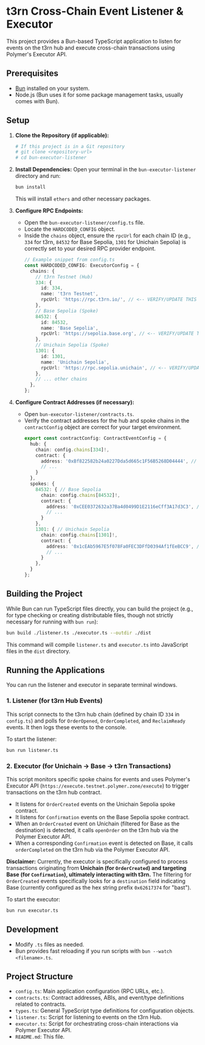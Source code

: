 # t3rn Cross-Chain Event Listener & Executor

This project provides a Bun-based TypeScript application to listen for events on the t3rn hub and execute cross-chain transactions using Polymer's Executor API.

## Prerequisites

*   [Bun](https://bun.sh/) installed on your system.
*   Node.js (Bun uses it for some package management tasks, usually comes with Bun).

## Setup

1.  **Clone the Repository (if applicable):**
    ```bash
    # If this project is in a Git repository
    # git clone <repository-url>
    # cd bun-executor-listener
    ```

2.  **Install Dependencies:**
    Open your terminal in the `bun-executor-listener` directory and run:
    ```bash
    bun install
    ```
    This will install `ethers` and other necessary packages.

3.  **Configure RPC Endpoints:**
    *   Open the `bun-executor-listener/config.ts` file.
    *   Locate the `HARDCODED_CONFIG` object.
    *   Inside the `chains` object, ensure the `rpcUrl` for each chain ID (e.g., `334` for t3rn, `84532` for Base Sepolia, `1301` for Unichain Sepolia) is correctly set to your desired RPC provider endpoint.
        ```typescript
        // Example snippet from config.ts
        const HARDCODED_CONFIG: ExecutorConfig = {
          chains: {
            // t3rn Testnet (Hub)
            334: {
              id: 334,
              name: 't3rn Testnet',
              rpcUrl: 'https://rpc.t3rn.io/', // <-- VERIFY/UPDATE THIS
            },
            // Base Sepolia (Spoke)
            84532: {
              id: 84532,
              name: 'Base Sepolia',
              rpcUrl: 'https://sepolia.base.org', // <-- VERIFY/UPDATE THIS
            },
            // Unichain Sepolia (Spoke)
            1301: {
              id: 1301,
              name: 'Unichain Sepolia',
              rpcUrl: 'https://rpc.sepolia.unichain', // <-- VERIFY/UPDATE THIS
            },
            // ... other chains
          },
        };
        ```

4.  **Configure Contract Addresses (if necessary):**
    *   Open `bun-executor-listener/contracts.ts`.
    *   Verify the contract addresses for the hub and spoke chains in the `contractConfig` object are correct for your target environment.
        ```typescript
        export const contractConfig: ContractEventConfig = {
          hub: {
            chain: config.chains[334]!,
            contract: {
              address: '0xBf822582b24a0227Dda5d665c1F56B5268D04444', // Hub contract address
              // ...
            }
          },
          spokes: {
            84532: { // Base Sepolia
              chain: config.chains[84532]!,
              contract: {
                address: '0xCEE0372632a37Ba4d0499D1E2116eCff3A17d3C3', // Base spoke contract
                // ...
              }
            },
            1301: { // Unichain Sepolia
              chain: config.chains[1301]!,
              contract: {
                address: '0x1cEAb5967E5f078Fa0FEC3DFfD0394Af1fEeBCC9', // Unichain spoke contract
                // ...
              }
            },
          }
        };
        ```

## Building the Project

While Bun can run TypeScript files directly, you can build the project (e.g., for type checking or creating distributable files, though not strictly necessary for running with `bun run`):

```bash
bun build ./listener.ts ./executor.ts --outdir ./dist
```
This command will compile `listener.ts` and `executor.ts` into JavaScript files in the `dist` directory.

## Running the Applications

You can run the listener and executor in separate terminal windows.

### 1. Listener (for t3rn Hub Events)

This script connects to the t3rn hub chain (defined by chain ID `334` in `config.ts`) and polls for `OrderOpened`, `OrderCompleted`, and `ReclaimReady` events. It then logs these events to the console.

To start the listener:

```bash
bun run listener.ts
```

### 2. Executor (for Unichain -> Base -> t3rn Transactions)

This script monitors specific spoke chains for events and uses Polymer's Executor API (`https://execute.testnet.polymer.zone/execute`) to trigger transactions on the t3rn hub contract.

*   It listens for `OrderCreated` events on the Unichain Sepolia spoke contract.
*   It listens for `Confirmation` events on the Base Sepolia spoke contract.
*   When an `OrderCreated` event on Unichain (filtered for Base as the destination) is detected, it calls `openOrder` on the t3rn hub via the Polymer Executor API.
*   When a corresponding `Confirmation` event is detected on Base, it calls `orderCompleted` on the t3rn hub via the Polymer Executor API.

**Disclaimer:** Currently, the executor is specifically configured to process transactions originating from **Unichain (for `OrderCreated`) and targeting Base (for `Confirmation`), ultimately interacting with t3rn.** The filtering for `OrderCreated` events specifically looks for a `destination` field indicating Base (currently configured as the hex string prefix `0x62617374` for "bast").

To start the executor:

```bash
bun run executor.ts
```

## Development

*   Modify `.ts` files as needed.
*   Bun provides fast reloading if you run scripts with `bun --watch <filename>.ts`.

## Project Structure

*   `config.ts`: Main application configuration (RPC URLs, etc.).
*   `contracts.ts`: Contract addresses, ABIs, and event/type definitions related to contracts.
*   `types.ts`: General TypeScript type definitions for configuration objects.
*   `listener.ts`: Script for listening to events on the t3rn Hub.
*   `executor.ts`: Script for orchestrating cross-chain interactions via Polymer Executor API.
*   `README.md`: This file.
